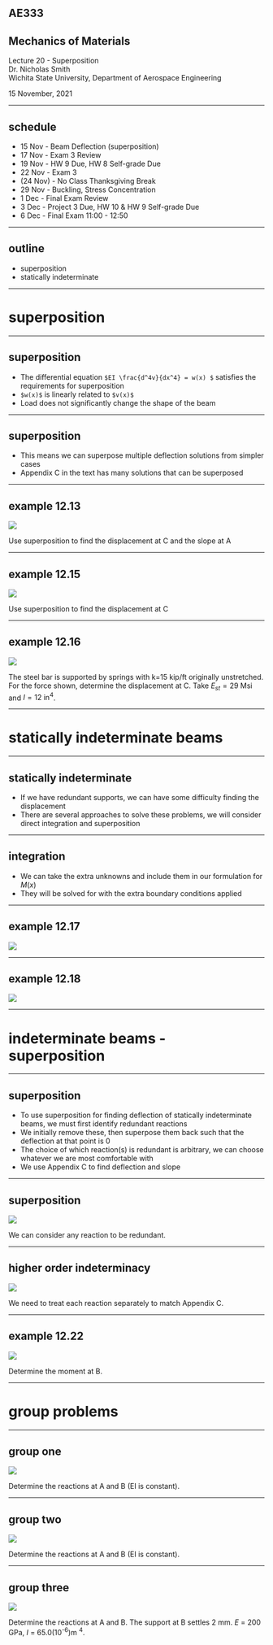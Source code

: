## AE333
## Mechanics of Materials
Lecture 20 - Superposition<br/>
Dr. Nicholas Smith<br/>
Wichita State University, Department of Aerospace Engineering

15 November, 2021

----
## schedule

- 15 Nov - Beam Deflection (superposition)
- 17 Nov - Exam 3 Review
- 19 Nov - HW 9 Due, HW 8 Self-grade Due
- 22 Nov - Exam 3
- (24 Nov) - No Class Thanksgiving Break
- 29 Nov - Buckling, Stress Concentration
- 1 Dec - Final Exam Review
- 3 Dec - Project 3 Due, HW 10 & HW 9 Self-grade Due
- 6 Dec - Final Exam 11:00 - 12:50


----
## outline

<!-- vim-markdown-toc GFM -->

* superposition
* statically indeterminate

<!-- vim-markdown-toc -->

---
# superposition

----
## superposition

-   The differential equation `$EI \frac{d^4v}{dx^4} = w(x) $` satisfies the requirements for superposition
-   `$w(x)$` is linearly related to `$v(x)$`
-   Load does not significantly change the shape of the beam

----
## superposition

-   This means we can superpose multiple deflection solutions from simpler cases
-   Appendix C in the text has many solutions that can be superposed

----
## example 12.13

![](../images/example-12-13.jpg)

Use superposition to find the displacement at C and the slope at A

----
## example 12.15

![](../images/example-12-15.jpg)

Use superposition to find the displacement at C

----
## example 12.16

![](../images/example-12-16.jpg)

The steel bar is supported by springs with k=15 kip/ft originally unstretched. For the force shown, determine the displacement at C. Take $E_{st}=29$ Msi and $I=12\text{ in}^4$.

---
# statically indeterminate beams

----
## statically indeterminate

-   If we have redundant supports, we can have some difficulty finding the displacement
-   There are several approaches to solve these problems, we will consider direct integration and superposition

----
## integration

-   We can take the extra unknowns and include them in our formulation for *M*(*x*)
-   They will be solved for with the extra boundary conditions applied

----
## example 12.17

![](../images/example-12-17.jpg)

----
## example 12.18

![](../images/example-12-18.jpg)

---
# indeterminate beams - superposition

----
## superposition

-   To use superposition for finding deflection of statically indeterminate beams, we must first identify redundant reactions
-   We initially remove these, then superpose them back such that the deflection at that point is 0
-   The choice of which reaction(s) is redundant is arbitrary, we can choose whatever we are most comfortable with
-   We use Appendix C to find deflection and slope

----
## superposition

![](../images/indeterminate-deflection.jpg)

We can consider any reaction to be redundant.

----
## higher order indeterminacy

![](../images/higher-order.jpg)

We need to treat each reaction separately to match Appendix C.

----
## example 12.22

![](../images/example-12-22.jpg)

Determine the moment at B.

---
# group problems

----
## group one

![](../images/group-12-4.png)

Determine the reactions at A and B (EI is constant).

----
## group two

![](../images/group-12-5.png)

Determine the reactions at A and B (EI is constant).

----
## group three

![](../images/group-12-6.png)

Determine the reactions at A and B. The support at B settles 2 mm. *E* = 200 GPa, *I* = 65.0(10<sup>-6</sup>)m <sup>4</sup>.

